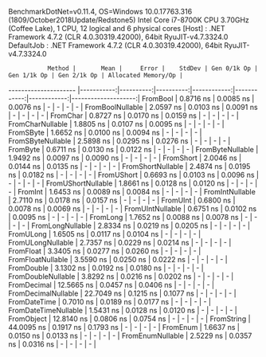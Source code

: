 
BenchmarkDotNet=v0.11.4, OS=Windows 10.0.17763.316 (1809/October2018Update/Redstone5)
Intel Core i7-8700K CPU 3.70GHz (Coffee Lake), 1 CPU, 12 logical and 6 physical cores
  [Host]     : .NET Framework 4.7.2 (CLR 4.0.30319.42000), 64bit RyuJIT-v4.7.3324.0
  DefaultJob : .NET Framework 4.7.2 (CLR 4.0.30319.42000), 64bit RyuJIT-v4.7.3324.0


               Method |       Mean |     Error |    StdDev | Gen 0/1k Op | Gen 1/1k Op | Gen 2/1k Op | Allocated Memory/Op |
--------------------- |-----------:|----------:|----------:|------------:|------------:|------------:|--------------------:|
             FromBool |  0.8716 ns | 0.0085 ns | 0.0076 ns |           - |           - |           - |                   - |
     FromBoolNullable |  2.0597 ns | 0.0103 ns | 0.0091 ns |           - |           - |           - |                   - |
             FromChar |  0.8727 ns | 0.0170 ns | 0.0159 ns |           - |           - |           - |                   - |
     FromCharNullable |  1.8805 ns | 0.0107 ns | 0.0095 ns |           - |           - |           - |                   - |
            FromSByte |  1.6652 ns | 0.0100 ns | 0.0094 ns |           - |           - |           - |                   - |
    FromSByteNullable |  2.5898 ns | 0.0295 ns | 0.0276 ns |           - |           - |           - |                   - |
             FromByte |  0.6711 ns | 0.0130 ns | 0.0122 ns |           - |           - |           - |                   - |
     FromByteNullable |  1.9492 ns | 0.0097 ns | 0.0090 ns |           - |           - |           - |                   - |
            FromShort |  2.0046 ns | 0.0144 ns | 0.0135 ns |           - |           - |           - |                   - |
    FromShortNullable |  2.4874 ns | 0.0195 ns | 0.0182 ns |           - |           - |           - |                   - |
           FromUShort |  0.6693 ns | 0.0103 ns | 0.0096 ns |           - |           - |           - |                   - |
   FromUShortNullable |  1.8661 ns | 0.0128 ns | 0.0120 ns |           - |           - |           - |                   - |
              FromInt |  1.6453 ns | 0.0089 ns | 0.0084 ns |           - |           - |           - |                   - |
      FromIntNullable |  2.7110 ns | 0.0178 ns | 0.0157 ns |           - |           - |           - |                   - |
             FromUInt |  0.6800 ns | 0.0078 ns | 0.0069 ns |           - |           - |           - |                   - |
     FromUIntNullable |  0.6751 ns | 0.0102 ns | 0.0095 ns |           - |           - |           - |                   - |
             FromLong |  1.7652 ns | 0.0088 ns | 0.0078 ns |           - |           - |           - |                   - |
     FromLongNullable |  2.8334 ns | 0.0219 ns | 0.0205 ns |           - |           - |           - |                   - |
            FromULong |  1.6505 ns | 0.0117 ns | 0.0104 ns |           - |           - |           - |                   - |
    FromULongNullable |  2.7357 ns | 0.0229 ns | 0.0214 ns |           - |           - |           - |                   - |
            FromFloat |  3.3405 ns | 0.0277 ns | 0.0260 ns |           - |           - |           - |                   - |
    FromFloatNullable |  3.5590 ns | 0.0250 ns | 0.0222 ns |           - |           - |           - |                   - |
           FromDouble |  3.1302 ns | 0.0192 ns | 0.0180 ns |           - |           - |           - |                   - |
   FromDoubleNullable |  3.8292 ns | 0.0216 ns | 0.0202 ns |           - |           - |           - |                   - |
          FromDecimal | 12.5665 ns | 0.0457 ns | 0.0406 ns |           - |           - |           - |                   - |
  FromDecimalNullable | 22.7049 ns | 0.1215 ns | 0.1077 ns |           - |           - |           - |                   - |
         FromDateTime |  0.7010 ns | 0.0189 ns | 0.0177 ns |           - |           - |           - |                   - |
 FromDateTimeNullable |  1.5431 ns | 0.0128 ns | 0.0120 ns |           - |           - |           - |                   - |
           FromObject | 12.8140 ns | 0.0806 ns | 0.0754 ns |           - |           - |           - |                   - |
           FromString | 44.0095 ns | 0.1917 ns | 0.1793 ns |           - |           - |           - |                   - |
             FromEnum |  1.6637 ns | 0.0150 ns | 0.0133 ns |           - |           - |           - |                   - |
     FromEnumNullable |  2.5229 ns | 0.0357 ns | 0.0316 ns |           - |           - |           - |                   - |

